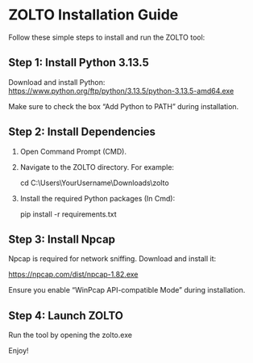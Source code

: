 ZOLTO Installation Guide
=========================

Follow these simple steps to install and run the ZOLTO tool:

Step 1: Install Python 3.13.5
-----------------------------
Download and install Python:
https://www.python.org/ftp/python/3.13.5/python-3.13.5-amd64.exe

Make sure to check the box “Add Python to PATH” during installation.

Step 2: Install Dependencies
----------------------------
1. Open Command Prompt (CMD).
2. Navigate to the ZOLTO directory. For example:

   cd C:\Users\YourUsername\Downloads\zolto

3. Install the required Python packages (In Cmd):

   pip install -r requirements.txt

Step 3: Install Npcap
---------------------
Npcap is required for network sniffing. Download and install it:

https://npcap.com/dist/npcap-1.82.exe

Ensure you enable “WinPcap API-compatible Mode” during installation.

Step 4: Launch ZOLTO
--------------------

Run the tool by opening the zolto.exe

Enjoy!

